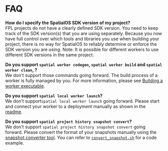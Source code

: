 # FAQ

**How do I specify the SpatialOS SDK version of my project?**<br/>
FPL projects do not have a clearly defined SDK version. You need to keep track of the SDK version(s) that you are using separately. Because you now have full control over which tools and libraries you use when building your project, there is no way for SpatialOS to reliably determine or enforce the SDK version you are using. Note: It is possible for different workers to use different SDK versions in the same project.

**Do you support `spatial worker codegen`, `spatial worker build` and `spatial worker clean`, ?**<br/>
We don't support those commands going forward. The build process of a worker is fully managed by you. For more information, please see [Building a worker executable](../build-process/worker-build-process.md).

**Do you support `spatial local worker launch`?**<br/>
We don't support`spatial local worker launch` going forward. Please start and connect your worker to a deployment manually as shown in the [readme](../../README.md#Running-the-project).

**Do you support `spatial project history snapshot convert`?**<br/>
We don't support `spatial project history snapshot convert` going forward. Please convert the format of your snapshots manually using the [snapshot converter tool](https://docs.improbable.io/reference/latest/shared/operate/snapshots#using-the-snapshot-converter-directly). You can refer to [`convert_snapshot.sh`](../../SpatialOS/scripts/convert_snapshot.sh) for a code example.
